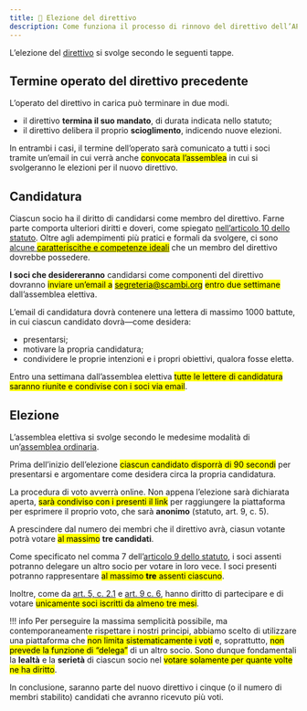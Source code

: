 ```yaml
---
title: 🙌 Elezione del direttivo
description: Come funziona il processo di rinnovo del direttivo dell’APS Oltre
---
```

L’elezione del [direttivo](./) si svolge secondo le seguenti tappe.

## Termine operato del direttivo precedente

L’operato del direttivo in carica può terminare in due modi.

* il direttivo **termina il suo mandato**, di durata indicata nello statuto;
* il direttivo delibera il proprio **scioglimento**, indicendo nuove elezioni.

In entrambi i casi, il termine dell’operato sarà comunicato a tutti i soci tramite un’email in cui verrà anche <mark>convocata l’assemblea</mark> in cui si svolgeranno le elezioni per il nuovo direttivo.

## Candidatura

Ciascun socio ha il diritto di candidarsi come membro del direttivo. Farne parte comporta ulteriori diritti e doveri, come spiegato [nell’articolo 10 dello statuto](../statuto.md#art.-10-organo-di-amministrazione). Oltre agli adempimenti più pratici e formali da svolgere, ci sono [alcune <mark>caratteriscithe e competenze ideali</mark>](../../staff/teams/camaleonti.md) che un membro del direttivo dovrebbe possedere.

**I soci che desidereranno** candidarsi come componenti del direttivo dovranno <mark>inviare un’email a</mark> [<mark>segreteria@scambi.org</mark>](mailto:segreteria@scambi.org) <mark>entro due settimane</mark> dall’assemblea elettiva.

L’email di candidatura dovrà contenere una lettera di massimo 1000 battute, in cui ciascun candidato dovrà—come desidera:

* presentarsi;
* motivare la propria candidatura;
* condividere le proprie intenzioni e i propri obiettivi, qualora fosse elettə.

Entro una settimana dall’assemblea elettiva <mark>tutte le lettere di candidatura saranno riunite e condivise con i soci via email</mark>.

## Elezione

L’assemblea elettiva si svolge secondo le medesime modalità di un’[assemblea ordinaria](../assemblea.md).

Prima dell’inizio dell’elezione <mark>ciascun candidato disporrà di 90 secondi</mark> per presentarsi e argomentare come desidera circa la propria candidatura.

La procedura di voto avverrà online. Non appena l’elezione sarà dichiarata aperta, <mark>sarà condiviso con i presenti il link</mark> per raggiungere la piattaforma per esprimere il proprio voto, che sarà **anonimo** (statuto, art. 9, c. 5).

A prescindere dal numero dei membri che il direttivo avrà, ciasun votante potrà votare <mark>al massimo</mark> **tre candidati**</mark>.

Come specificato nel comma 7 dell’[articolo 9 dello statuto](../statuto.md#art.-9-assemblea), i soci assenti potranno delegare un altro socio per votare in loro vece. I soci presenti potranno rappresentare <mark>al massimo **tre** assenti ciascuno</mark>.

Inoltre, come da [art. 5, c. 2.1](../statuto.md#art.-5-associati-procedure-di-ammissione-ed-esclusione) e [art. 9 c. 6](../statuto.md#art.-9-assemblea), hanno diritto di partecipare e di votare <mark>unicamente soci iscritti da almeno tre mesi</mark>.

!!! info
	Per perseguire la massima semplicità possibile, ma contemporaneamente rispettare i nostri principi, abbiamo scelto di utilizzare una piattaforma che <mark class='red'>non limita sistematicamente i voti</mark> e, soprattutto, <mark class='red'>non prevede la funzione di “delega”</mark> di un altro socio. Sono dunque fondamentali la **lealtà** e la **serietà** di ciascun socio nel <mark>votare solamente per quante volte ne ha diritto</mark>.

In conclusione, saranno parte del nuovo direttivo i cinque (o il numero di membri stabilito) candidati che avranno ricevuto più voti.
